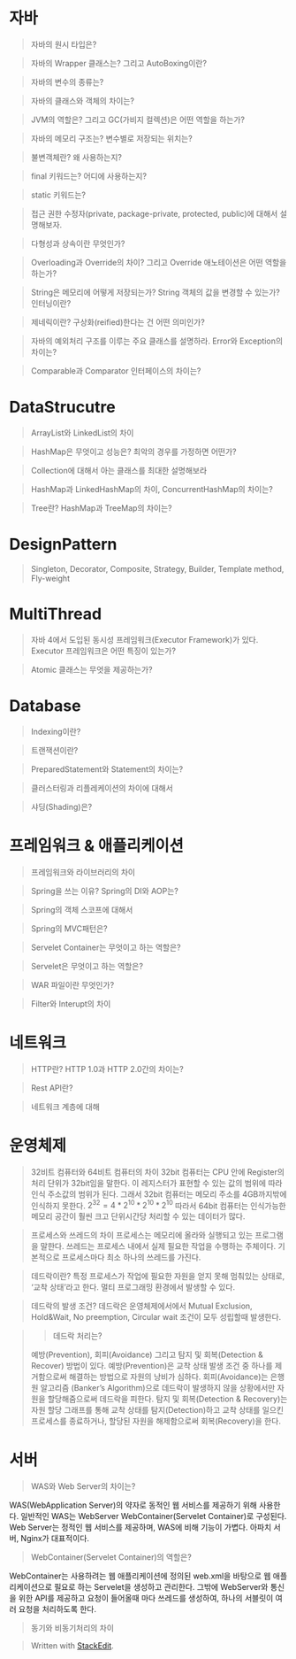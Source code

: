 # 자바 

>자바의 원시 타입은? 

>자바의 Wrapper 클래스는? 그리고 AutoBoxing이란?

>자바의 변수의 종류는? 

>자바의 클래스와 객체의 차이는? 

>JVM의 역할은? 그리고 GC(가비지 컬렉션)은  어떤 역할을 하는가?

>자바의 메모리 구조는? 변수별로 저장되는 위치는?

>불변객체란? 왜 사용하는지?

>final 키워드는? 어디에 사용하는지?

>static 키워드는? 

>접근 권한 수정자(private, package-private, protected, public)에 대해서 설명해보자.

>다형성과 상속이란 무엇인가?

>Overloading과 Override의 차이? 그리고 Override 애노테이션은 어떤 역할을 하는가?

>String은 메모리에 어떻게 저장되는가? String 객체의 값을 변경할 수 있는가? 인터닝이란? 

>제네릭이란? 구상화(reified)한다는 건 어떤 의미인가? 

>자바의 예외처리 구조를 이루는 주요 클래스를 설명하라. Error와 Exception의 차이는?

>Comparable과 Comparator 인터페이스의 차이는?

# DataStrucutre

>ArrayList와 LinkedList의 차이

>HashMap은 무엇이고 성능은? 최악의 경우를 가정하면 어떤가?

>Collection에 대해서 아는 클래스를 최대한 설명해보라

>HashMap과 LinkedHashMap의 차이, ConcurrentHashMap의 차이는?

>Tree란? HashMap과 TreeMap의 차이는?

# DesignPattern

>Singleton, Decorator, Composite, Strategy, Builder, Template method, Fly-weight

# MultiThread

> 자바 4에서 도입된 동시성 프레임워크(Executor Framework)가 있다.  Executor 프레임워크은 어떤 특징이 있는가?

> Atomic 클래스는 무엇을 제공하는가? 

# Database

>Indexing이란?

>트랜잭션이란? 


>PreparedStatement와 Statement의 차이는?

>클러스터링과 리플레케이션의 차이에 대해서

>샤딩(Shading)은?

# 프레임워크 & 애플리케이션

>프레임워크와 라이브러리의 차이

>Spring을 쓰는 이유? Spring의 DI와  AOP는?

>Spring의 객체 스코프에 대해서

>Spring의 MVC패턴은? 

>Servelet Container는 무엇이고 하는 역할은?

>Servelet은 무엇이고 하는 역할은? 

> WAR 파일이란 무엇인가?

>Filter와 Interupt의 차이

# 네트워크 

>HTTP란? HTTP 1.0과 HTTP 2.0간의 차이는?

>Rest API란?  

> 네트워크 계층에 대해

# 운영체제

> 32비트 컴퓨터와 64비트 컴퓨터의 차이
> 32bit 컴퓨터는 CPU 안에 Register의 처리 단위가 32bit임을 말한다. 이 레지스터가 표현할 수 있는 값의 범위에 따라 인식 주소값의 범위가 된다. 그래서 32bit 컴퓨터는 메모리 주소를 4GB까지밖에 인식하지 못한다. $2^{32} =4 * 2^{10} *2^{10} *2^{10}$
> 따라서 64bit 컴퓨터는 인식가능한 메모리 공간이 훨씬 크고 단위시간당 처리할 수 있는 데이터가 많다.
  
> 프로세스와 쓰레드의 차이
>프로세스는 메모리에 올라와 실행되고 있는 프로그램을 말한다.  쓰레드는 프로세스 내에서 실제 필요한 작업을 수행하는 주체이다. 기본적으로 프로세스마다 최소 하나의 쓰레드를 가진다.

> 데드락이란? 
> 특정 프로세스가 작업에 필요한 자원을 얻지 못해 멈춰있는 상태로, ‘교착 상태’라고 한다. 멀티 프로그래밍 환경에서 발생할 수 있다.

>데드락의 발생 조건?
>데드락은 운영체제에서에서 Mutual Exclusion, Hold&Wait, No preemption, Circular wait 조건이 모두 성립할때 발생한다.

>>데드락 처리는?
>
>예방(Prevention), 회피(Avoidance) 그리고 탐지 및 회복(Detection & Recover) 방법이 있다.
>예방(Prevention)은 교착 상태 발생 조건 중 하나를 제거함으로써 해결하는 방법으로 자원의 낭비가 심하다. 
>회피(Avoidance)는 은행원 알고리즘 (Banker’s Algorithm)으로 데드락이 발생하지 않을 상황에서만 자원을 할당해줌으로써 데드락을 피한다. 
>탐지 및 회복(Detection & Recovery)는 자원 할당 그래프를 통해 교착 상태를 탐지(Detection)하고 교착 상태를 일으킨 프로세스를 종료하거나, 할당된 자원을 해제함으로써 회복(Recovery)을 한다.

# 서버

>WAS와 Web Server의 차이는?

WAS(WebApplication Server)의 약자로 동적인 웹 서비스를 제공하기 위해 사용한다. 일반적인 WAS는 WebServer WebContainer(Servelet Container)로 구성된다. 
Web Server는 정적인 웹 서비스를 제공하며, WAS에 비해 기능이 가볍다. 아파치 서버, Nginx가 대표적이다. 

>WebContainer(Servelet Container)의 역할은?

 WebContainer는 사용하려는 웹 애플리케이션에 정의된 web.xml을 바탕으로 웹 애플리케이션으로 필요로 하는 Servelet을 생성하고 관리한다. 그밖에 WebServer와 통신을 위한 API를 제공하고 요청이 들어올때 마다 쓰레드를 생성하여, 하나의 서블릿이 여러 요청을 처리하도록 한다.

>동기와 비동기처리의 차이 









> Written with [StackEdit](https://stackedit.io/).
<!--stackedit_data:
eyJoaXN0b3J5IjpbMTY0MzM2MDgwMiwtMzE1OTk0NDE5LC0xMD
gzODA1ODUzLC0xNjYxOTAzNzY4LDE2NTY5OTg2NjIsMTc3Mjc2
OTg4MiwtNTkzODcxNzcwXX0=
-->